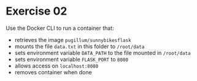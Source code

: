 # Exercise 02

Use the Docker CLI to run a container that:
- retrieves the image `pugillum/sunnybikesflask`
- mounts the file `data.txt` in this folder to `/root/data`
- sets environment variable `DATA_PATH` to the file mounted in `/root/data`
- sets environment variable `FLASK_PORT` to `8080`
- allows access on `localhost:8080`
- removes container when done
